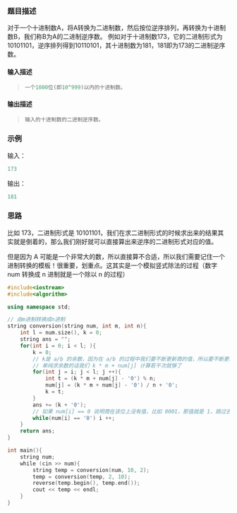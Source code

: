 ### 题目描述

对于一个十进制数A，将A转换为二进制数，然后按位逆序排列，再转换为十进制数B，我们称B为A的二进制逆序数。   例如对于十进制数173，它的二进制形式为10101101，逆序排列得到10110101，其十进制数为181，181即为173的二进制逆序数。

#### 输入描述

> ```c++
> 一个1000位(即10^999)以内的十进制数。
> ```

#### 输出描述

> ```c++
> 输入的十进制数的二进制逆序数。
> ```

### 示例

输入：

```c++
173
```

输出：

```c++
181
```

### 思路

比如 173，二进制形式是 10101101，我们在求二进制形式的时候求出来的结果其实就是倒着的，那么我们刚好就可以直接算出来逆序的二进制形式对应的值。

但是因为 A 可能是一个非常大的数，所以直接算不合适，所以我们需要记住一个进制转换的模板！很重要，划重点。这其实是一个模拟竖式除法的过程（数字 num 转换成 n 进制就是一个除以 n 的过程）

```c++
#include<iostream>
#include<algorithm>

using namespace std;

// 由m进制转换成n进制
string conversion(string num, int m, int n){
    int l = num.size(), k = 0;
    string ans = "";
    for(int i = 0; i < l; ){
        k = 0;
        // k是 a/b 的余数，因为在 a/b 的过程中我们要不断更新商的值，所以要不断更新 num[j]
        // 单纯求余数的话我们 k * m + num[j] 计算若干次就够了
        for(int j = i; j < l; j ++){
            int t = (k * m + num[j] - '0') % n;
            num[j] = (k * m + num[j] - '0') / n + '0';
            k = t;
        }
        ans += (k + '0');
        // 如果 num[i] == 0 说明商在该位上没有值，比如 0001，那值就是 1，跳过去就好了
        while(num[i] == '0') i ++;
    }
    return ans;
}

int main(){
    string num;
    while (cin >> num){
        string temp = conversion(num, 10, 2);
        temp = conversion(temp, 2, 10);
        reverse(temp.begin(), temp.end());
        cout << temp << endl;
    }
}
```

